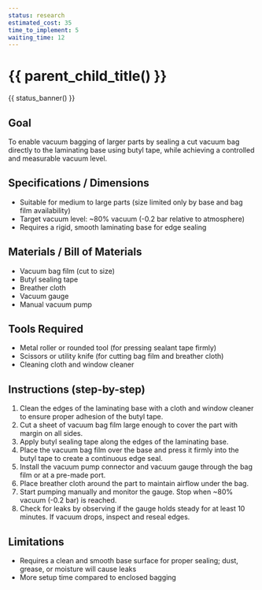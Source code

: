```yaml
---
status: research
estimated_cost: 35
time_to_implement: 5
waiting_time: 12
---
```

# {{ parent_child_title() }}
{{ status_banner() }}

## Goal
To enable vacuum bagging of larger parts by sealing a cut vacuum bag directly to the laminating base using butyl tape, while achieving a controlled and measurable vacuum level.

## Specifications / Dimensions
- Suitable for medium to large parts (size limited only by base and bag film availability)
- Target vacuum level: ~80% vacuum (-0.2 bar relative to atmosphere)
- Requires a rigid, smooth laminating base for edge sealing

## Materials / Bill of Materials
- Vacuum bag film (cut to size)
- Butyl sealing tape
- Breather cloth
- Vacuum gauge
- Manual vacuum pump

## Tools Required
- Metal roller or rounded tool (for pressing sealant tape firmly)
- Scissors or utility knife (for cutting bag film and breather cloth)
- Cleaning cloth and window cleaner

## Instructions (step-by-step)
1. Clean the edges of the laminating base with a cloth and window cleaner to ensure proper adhesion of the butyl tape.
2. Cut a sheet of vacuum bag film large enough to cover the part with margin on all sides.
3. Apply butyl sealing tape along the edges of the laminating base.
4. Place the vacuum bag film over the base and press it firmly into the butyl tape to create a continuous edge seal.
5. Install the vacuum pump connector and vacuum gauge through the bag film or at a pre-made port.
6. Place breather cloth around the part to maintain airflow under the bag.
7. Start pumping manually and monitor the gauge. Stop when ~80% vacuum (-0.2 bar) is reached.
8. Check for leaks by observing if the gauge holds steady for at least 10 minutes. If vacuum drops, inspect and reseal edges.

## Limitations
- Requires a clean and smooth base surface for proper sealing; dust, grease, or moisture will cause leaks
- More setup time compared to enclosed bagging
